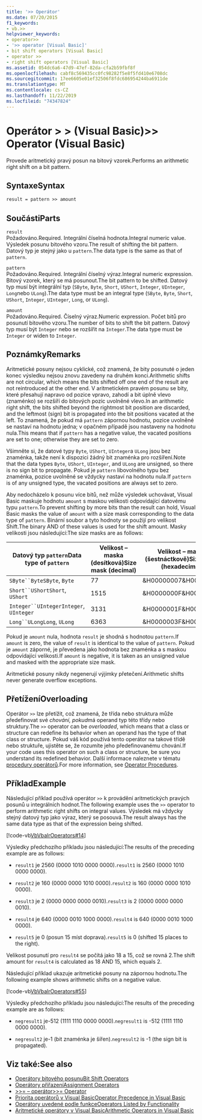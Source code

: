 ```yaml
---
title: '>> Operátor'
ms.date: 07/20/2015
f1_keywords:
- vb.>>
helpviewer_keywords:
- operator>>
- '>> operator [Visual Basic]'
- bit shift operators [Visual Basic]
- operator >>
- right shift operators [Visual Basic]
ms.assetid: 054dc6a6-47d9-47ef-82da-cfa2b59fbf8f
ms.openlocfilehash: cabf8c569435cc0fc98282f5e8f5fd410e6708dc
ms.sourcegitcommit: 17ee6605e01ef32506f8fdc686954244ba6911de
ms.translationtype: MT
ms.contentlocale: cs-CZ
ms.lasthandoff: 11/22/2019
ms.locfileid: "74347824"
---
```

# <a name="-operator-visual-basic"></a><span data-ttu-id="e2f41-102">Operátor > > (Visual Basic)</span><span class="sxs-lookup"><span data-stu-id="e2f41-102">>> Operator (Visual Basic)</span></span>
<span data-ttu-id="e2f41-103">Provede aritmetický pravý posun na bitový vzorek.</span><span class="sxs-lookup"><span data-stu-id="e2f41-103">Performs an arithmetic right shift on a bit pattern.</span></span>  
  
## <a name="syntax"></a><span data-ttu-id="e2f41-104">Syntaxe</span><span class="sxs-lookup"><span data-stu-id="e2f41-104">Syntax</span></span>  
  
```vb  
result = pattern >> amount  
```  
  
## <a name="parts"></a><span data-ttu-id="e2f41-105">Součásti</span><span class="sxs-lookup"><span data-stu-id="e2f41-105">Parts</span></span>  
 `result`  
 <span data-ttu-id="e2f41-106">Požadováno.</span><span class="sxs-lookup"><span data-stu-id="e2f41-106">Required.</span></span> <span data-ttu-id="e2f41-107">Integrální číselná hodnota.</span><span class="sxs-lookup"><span data-stu-id="e2f41-107">Integral numeric value.</span></span> <span data-ttu-id="e2f41-108">Výsledek posunu bitového vzoru.</span><span class="sxs-lookup"><span data-stu-id="e2f41-108">The result of shifting the bit pattern.</span></span> <span data-ttu-id="e2f41-109">Datový typ je stejný jako u `pattern`.</span><span class="sxs-lookup"><span data-stu-id="e2f41-109">The data type is the same as that of `pattern`.</span></span>  
  
 `pattern`  
 <span data-ttu-id="e2f41-110">Požadováno.</span><span class="sxs-lookup"><span data-stu-id="e2f41-110">Required.</span></span> <span data-ttu-id="e2f41-111">Integrální číselný výraz.</span><span class="sxs-lookup"><span data-stu-id="e2f41-111">Integral numeric expression.</span></span> <span data-ttu-id="e2f41-112">Bitový vzorek, který se má posunout.</span><span class="sxs-lookup"><span data-stu-id="e2f41-112">The bit pattern to be shifted.</span></span> <span data-ttu-id="e2f41-113">Datový typ musí být integrální typ (`SByte`, `Byte`, `Short`, `UShort`, `Integer`, `UInteger`, `Long`nebo `ULong`).</span><span class="sxs-lookup"><span data-stu-id="e2f41-113">The data type must be an integral type (`SByte`, `Byte`, `Short`, `UShort`, `Integer`, `UInteger`, `Long`, or `ULong`).</span></span>  
  
 `amount`  
 <span data-ttu-id="e2f41-114">Požadováno.</span><span class="sxs-lookup"><span data-stu-id="e2f41-114">Required.</span></span> <span data-ttu-id="e2f41-115">Číselný výraz.</span><span class="sxs-lookup"><span data-stu-id="e2f41-115">Numeric expression.</span></span> <span data-ttu-id="e2f41-116">Počet bitů pro posunutí bitového vzoru.</span><span class="sxs-lookup"><span data-stu-id="e2f41-116">The number of bits to shift the bit pattern.</span></span> <span data-ttu-id="e2f41-117">Datový typ musí být `Integer` nebo se rozšířit na `Integer`.</span><span class="sxs-lookup"><span data-stu-id="e2f41-117">The data type must be `Integer` or widen to `Integer`.</span></span>  
  
## <a name="remarks"></a><span data-ttu-id="e2f41-118">Poznámky</span><span class="sxs-lookup"><span data-stu-id="e2f41-118">Remarks</span></span>  
 <span data-ttu-id="e2f41-119">Aritmetické posuny nejsou cyklické, což znamená, že bity posunuté o jeden konec výsledku nejsou znovu zavedeny na druhém konci.</span><span class="sxs-lookup"><span data-stu-id="e2f41-119">Arithmetic shifts are not circular, which means the bits shifted off one end of the result are not reintroduced at the other end.</span></span> <span data-ttu-id="e2f41-120">V aritmetickém pravém posunu se bity, které přesahují napravo od pozice vpravo, zahodí a bit úplně vlevo (znaménko) se rozšíří do bitových pozic uvolněné vlevo.</span><span class="sxs-lookup"><span data-stu-id="e2f41-120">In an arithmetic right shift, the bits shifted beyond the rightmost bit position are discarded, and the leftmost (sign) bit is propagated into the bit positions vacated at the left.</span></span> <span data-ttu-id="e2f41-121">To znamená, že pokud má `pattern` zápornou hodnotu, pozice uvolněné se nastaví na hodnotu jedna; v opačném případě jsou nastaveny na hodnotu nula.</span><span class="sxs-lookup"><span data-stu-id="e2f41-121">This means that if `pattern` has a negative value, the vacated positions are set to one; otherwise they are set to zero.</span></span>  
  
 <span data-ttu-id="e2f41-122">Všimněte si, že datové typy `Byte`, `UShort`, `UInteger`a `ULong` jsou bez znaménka, takže není k dispozici žádný bit znaménka pro rozšíření.</span><span class="sxs-lookup"><span data-stu-id="e2f41-122">Note that the data types `Byte`, `UShort`, `UInteger`, and `ULong` are unsigned, so there is no sign bit to propagate.</span></span> <span data-ttu-id="e2f41-123">Pokud je `pattern` libovolného typu bez znaménka, pozice uvolněné se vždycky nastaví na hodnotu nula.</span><span class="sxs-lookup"><span data-stu-id="e2f41-123">If `pattern` is of any unsigned type, the vacated positions are always set to zero.</span></span>  
  
 <span data-ttu-id="e2f41-124">Aby nedocházelo k posunu více bitů, než může výsledek uchovávat, Visual Basic maskuje hodnotu `amount` s maskou velikosti odpovídající datovému typu `pattern`.</span><span class="sxs-lookup"><span data-stu-id="e2f41-124">To prevent shifting by more bits than the result can hold, Visual Basic masks the value of `amount` with a size mask corresponding to the data type of `pattern`.</span></span> <span data-ttu-id="e2f41-125">Binární soubor a tyto hodnoty se použijí pro velikost Shift.</span><span class="sxs-lookup"><span data-stu-id="e2f41-125">The binary AND of these values is used for the shift amount.</span></span> <span data-ttu-id="e2f41-126">Masky velikosti jsou následující:</span><span class="sxs-lookup"><span data-stu-id="e2f41-126">The size masks are as follows:</span></span>  
  
|<span data-ttu-id="e2f41-127">Datový typ `pattern`</span><span class="sxs-lookup"><span data-stu-id="e2f41-127">Data type of `pattern`</span></span>|<span data-ttu-id="e2f41-128">Velikost – maska (desítková)</span><span class="sxs-lookup"><span data-stu-id="e2f41-128">Size mask (decimal)</span></span>|<span data-ttu-id="e2f41-129">Velikost – maska (šestnáctkově)</span><span class="sxs-lookup"><span data-stu-id="e2f41-129">Size mask (hexadecimal)</span></span>|  
|----------------------------|---------------------------|-------------------------------|  
|<span data-ttu-id="e2f41-130">`SByte``Byte`</span><span class="sxs-lookup"><span data-stu-id="e2f41-130">`SByte`, `Byte`</span></span>|<span data-ttu-id="e2f41-131">7</span><span class="sxs-lookup"><span data-stu-id="e2f41-131">7</span></span>|<span data-ttu-id="e2f41-132">&H00000007</span><span class="sxs-lookup"><span data-stu-id="e2f41-132">&H00000007</span></span>|  
|<span data-ttu-id="e2f41-133">`Short``UShort`</span><span class="sxs-lookup"><span data-stu-id="e2f41-133">`Short`, `UShort`</span></span>|<span data-ttu-id="e2f41-134">15</span><span class="sxs-lookup"><span data-stu-id="e2f41-134">15</span></span>|<span data-ttu-id="e2f41-135">&H0000000F</span><span class="sxs-lookup"><span data-stu-id="e2f41-135">&H0000000F</span></span>|  
|<span data-ttu-id="e2f41-136">`Integer``UInteger`</span><span class="sxs-lookup"><span data-stu-id="e2f41-136">`Integer`, `UInteger`</span></span>|<span data-ttu-id="e2f41-137">31</span><span class="sxs-lookup"><span data-stu-id="e2f41-137">31</span></span>|<span data-ttu-id="e2f41-138">&H0000001F</span><span class="sxs-lookup"><span data-stu-id="e2f41-138">&H0000001F</span></span>|  
|<span data-ttu-id="e2f41-139">`Long``ULong`</span><span class="sxs-lookup"><span data-stu-id="e2f41-139">`Long`, `ULong`</span></span>|<span data-ttu-id="e2f41-140">63</span><span class="sxs-lookup"><span data-stu-id="e2f41-140">63</span></span>|<span data-ttu-id="e2f41-141">&H0000003F</span><span class="sxs-lookup"><span data-stu-id="e2f41-141">&H0000003F</span></span>|  
  
 <span data-ttu-id="e2f41-142">Pokud je `amount` nula, hodnota `result` je shodná s hodnotou `pattern`.</span><span class="sxs-lookup"><span data-stu-id="e2f41-142">If `amount` is zero, the value of `result` is identical to the value of `pattern`.</span></span> <span data-ttu-id="e2f41-143">Pokud je `amount` záporné, je převedena jako hodnota bez znaménka a s maskou odpovídající velikosti.</span><span class="sxs-lookup"><span data-stu-id="e2f41-143">If `amount` is negative, it is taken as an unsigned value and masked with the appropriate size mask.</span></span>  
  
 <span data-ttu-id="e2f41-144">Aritmetické posuny nikdy negenerují výjimky přetečení.</span><span class="sxs-lookup"><span data-stu-id="e2f41-144">Arithmetic shifts never generate overflow exceptions.</span></span>  
  
## <a name="overloading"></a><span data-ttu-id="e2f41-145">Přetížení</span><span class="sxs-lookup"><span data-stu-id="e2f41-145">Overloading</span></span>  
 <span data-ttu-id="e2f41-146">Operátor `>>` lze přetížit, což znamená, že třída nebo struktura může předefinovat své *chování, pokud*má operand typ této třídy nebo struktury.</span><span class="sxs-lookup"><span data-stu-id="e2f41-146">The `>>` operator can be *overloaded*, which means that a class or structure can redefine its behavior when an operand has the type of that class or structure.</span></span> <span data-ttu-id="e2f41-147">Pokud váš kód používá tento operátor na takové třídě nebo struktuře, ujistěte se, že rozumíte jeho předefinovanému chování.</span><span class="sxs-lookup"><span data-stu-id="e2f41-147">If your code uses this operator on such a class or structure, be sure you understand its redefined behavior.</span></span> <span data-ttu-id="e2f41-148">Další informace naleznete v tématu [procedury operátorů](../../../visual-basic/programming-guide/language-features/procedures/operator-procedures.md).</span><span class="sxs-lookup"><span data-stu-id="e2f41-148">For more information, see [Operator Procedures](../../../visual-basic/programming-guide/language-features/procedures/operator-procedures.md).</span></span>  
  
## <a name="example"></a><span data-ttu-id="e2f41-149">Příklad</span><span class="sxs-lookup"><span data-stu-id="e2f41-149">Example</span></span>  
 <span data-ttu-id="e2f41-150">Následující příklad používá operátor `>>` k provádění aritmetických pravých posunů u integrálních hodnot.</span><span class="sxs-lookup"><span data-stu-id="e2f41-150">The following example uses the `>>` operator to perform arithmetic right shifts on integral values.</span></span> <span data-ttu-id="e2f41-151">Výsledek má vždycky stejný datový typ jako výraz, který se posouvá.</span><span class="sxs-lookup"><span data-stu-id="e2f41-151">The result always has the same data type as that of the expression being shifted.</span></span>  
  
 [!code-vb[VbVbalrOperators#14](~/samples/snippets/visualbasic/VS_Snippets_VBCSharp/VbVbalrOperators/VB/Class1.vb#14)]  
  
 <span data-ttu-id="e2f41-152">Výsledky předchozího příkladu jsou následující:</span><span class="sxs-lookup"><span data-stu-id="e2f41-152">The results of the preceding example are as follows:</span></span>  
  
- <span data-ttu-id="e2f41-153">`result1` je 2560 (0000 1010 0000 0000).</span><span class="sxs-lookup"><span data-stu-id="e2f41-153">`result1` is 2560 (0000 1010 0000 0000).</span></span>  
  
- <span data-ttu-id="e2f41-154">`result2` je 160 (0000 0000 1010 0000).</span><span class="sxs-lookup"><span data-stu-id="e2f41-154">`result2` is 160 (0000 0000 1010 0000).</span></span>  
  
- <span data-ttu-id="e2f41-155">`result3` je 2 (0000 0000 0000 0010).</span><span class="sxs-lookup"><span data-stu-id="e2f41-155">`result3` is 2 (0000 0000 0000 0010).</span></span>  
  
- <span data-ttu-id="e2f41-156">`result4` je 640 (0000 0010 1000 0000).</span><span class="sxs-lookup"><span data-stu-id="e2f41-156">`result4` is 640 (0000 0010 1000 0000).</span></span>  
  
- <span data-ttu-id="e2f41-157">`result5` je 0 (posun 15 míst doprava).</span><span class="sxs-lookup"><span data-stu-id="e2f41-157">`result5` is 0 (shifted 15 places to the right).</span></span>  
  
 <span data-ttu-id="e2f41-158">Velikost posunutí pro `result4` se počítá jako 18 a 15, což se rovná 2.</span><span class="sxs-lookup"><span data-stu-id="e2f41-158">The shift amount for `result4` is calculated as 18 AND 15, which equals 2.</span></span>  
  
 <span data-ttu-id="e2f41-159">Následující příklad ukazuje aritmetické posuny na zápornou hodnotu.</span><span class="sxs-lookup"><span data-stu-id="e2f41-159">The following example shows arithmetic shifts on a negative value.</span></span>  
  
 [!code-vb[VbVbalrOperators#55](~/samples/snippets/visualbasic/VS_Snippets_VBCSharp/VbVbalrOperators/VB/Class1.vb#55)]  
  
 <span data-ttu-id="e2f41-160">Výsledky předchozího příkladu jsou následující:</span><span class="sxs-lookup"><span data-stu-id="e2f41-160">The results of the preceding example are as follows:</span></span>  
  
- <span data-ttu-id="e2f41-161">`negresult1` je-512 (1111 1110 0000 0000).</span><span class="sxs-lookup"><span data-stu-id="e2f41-161">`negresult1` is -512 (1111 1110 0000 0000).</span></span>  
  
- <span data-ttu-id="e2f41-162">`negresult2` je-1 (bit znaménka je šířen).</span><span class="sxs-lookup"><span data-stu-id="e2f41-162">`negresult2` is -1 (the sign bit is propagated).</span></span>  
  
## <a name="see-also"></a><span data-ttu-id="e2f41-163">Viz také:</span><span class="sxs-lookup"><span data-stu-id="e2f41-163">See also</span></span>

- [<span data-ttu-id="e2f41-164">Operátory bitového posunu</span><span class="sxs-lookup"><span data-stu-id="e2f41-164">Bit Shift Operators</span></span>](../../../visual-basic/language-reference/operators/bit-shift-operators.md)
- [<span data-ttu-id="e2f41-165">Operátory přiřazení</span><span class="sxs-lookup"><span data-stu-id="e2f41-165">Assignment Operators</span></span>](../../../visual-basic/language-reference/operators/assignment-operators.md)
- [<span data-ttu-id="e2f41-166">>>= – operátor</span><span class="sxs-lookup"><span data-stu-id="e2f41-166">>>= Operator</span></span>](../../../visual-basic/language-reference/operators/right-shift-assignment-operator.md)
- [<span data-ttu-id="e2f41-167">Priorita operátorů v Visual Basic</span><span class="sxs-lookup"><span data-stu-id="e2f41-167">Operator Precedence in Visual Basic</span></span>](../../../visual-basic/language-reference/operators/operator-precedence.md)
- [<span data-ttu-id="e2f41-168">Operátory uvedené podle funkce</span><span class="sxs-lookup"><span data-stu-id="e2f41-168">Operators Listed by Functionality</span></span>](../../../visual-basic/language-reference/operators/operators-listed-by-functionality.md)
- [<span data-ttu-id="e2f41-169">Aritmetické operátory v Visual Basic</span><span class="sxs-lookup"><span data-stu-id="e2f41-169">Arithmetic Operators in Visual Basic</span></span>](../../../visual-basic/programming-guide/language-features/operators-and-expressions/arithmetic-operators.md)
